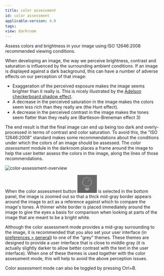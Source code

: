 ```yaml
---
title: color assessment
id: color assessment
applicable-version: 4.0
tags: 
view: darkroom
---
```


Assess colors and brightness in your image using ISO 12646:2008 recommended viewing conditions.

When developing an image, the way we perceive brightness, contrast and saturation is influenced by the surrounding ambient conditions. If an image is displayed against a dark background, this can have a number of adverse effects on our perception of that image:

- Exaggeration of the perceived exposure makes the image seems brighter than it really is. This is nicely illustrated by the [Adelson checkerboard shadow effect](https://en.wikipedia.org/wiki/Checker_shadow_illusion).
- A decrease in the perceived saturation in the image makes the colors seem less rich than they really are (the Hunt effect).
- A decrease in the perceived contrast in the image makes the tones seem flatter than they really are (Bartleson-Breneman effect 3)

The end result is that the final image can end up being too dark and overly-processed in terms of contrast and color saturation. To avoid this, the "ISO 12646:2008" standard makes some recommendations about the conditions under which the colors of an image should be assessed. The _color assessment_ module in the darkroom places a frame around the image to help the user better assess the colors in the image, along the lines of those recommendations.

![color-assessment-overview](./color-assessment/color-assessment-overview.png#w75)

When the color assessment button ![bulb-icon](./color-assessment/bulb-icon.png#icon) is selected in the bottom panel, the image is zoomed out so that a thick mid-gray border appears around the image to act as a reference against which to compare the image's tones. A thinner white border is placed immediately around the image to give the eyes a basis for comparison when looking at parts of the image that are meant to be a bright white.

Although the color assessment mode provides a mid-gray surrounding to the image, it is recommended that you also set your user interface (in [preferences > general](../../../preferences-settings/general.md)) to one of the "grey" themes. These themes are designed to provide a user interface that is close to middle gray (it is actually slightly darker to allow better contrast with the text in the user interface). When one of these themes is used together with the color assessment mode, this will help to avoid the above perception issues.

Color assessment mode can also be toggled by pressing Ctrl+B.
